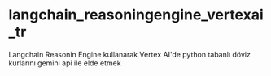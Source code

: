 # langchain_reasoningengine_vertexai_tr
Langchain Reasonin Engine kullanarak Vertex AI'de python tabanlı döviz kurlarını gemini api ile elde etmek
